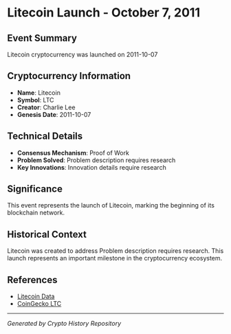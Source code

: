 # Litecoin Launch - October 7, 2011

## Event Summary
Litecoin cryptocurrency was launched on 2011-10-07

## Cryptocurrency Information
- **Name**: Litecoin
- **Symbol**: LTC
- **Creator**: Charlie Lee
- **Genesis Date**: 2011-10-07

## Technical Details
- **Consensus Mechanism**: Proof of Work
- **Problem Solved**: Problem description requires research
- **Key Innovations**: Innovation details require research

## Significance
This event represents the launch of Litecoin, marking the beginning of its blockchain network.

## Historical Context
Litecoin was created to address Problem description requires research. This launch represents an important milestone in the cryptocurrency ecosystem.

## References
- [Litecoin Data](../cryptocurrencies/ltc.json)
- [CoinGecko LTC](https://www.coingecko.com/en/coins/ltc)

---
*Generated by Crypto History Repository*

